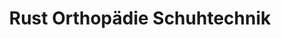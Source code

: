 ---
title: "Rust Orthopädie Schuhtechnik"
url: /luebbecke/rust-orthopaedie-schuhtechnik/
shop: Schuhe
---